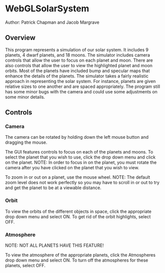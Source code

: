 # WebGLSolarSystem

Author: Patrick Chapman and Jacob Margrave

## Overview
This program represents a simulation of our solar system. It includes 9 planets,
4 dwarf planets, and 18 moons. The simulator includes camera controls that allow
the user to focus on each planet and moon. There are also controls that allow
the user to view the highlighted planet and moon orbits. Most of the planets
have included bump and specular maps that enhance the details of the planets.
The simulator takes a fairly realistic approach in representing the solar system.
For instance, planets are given relative sizes to one another and are spaced
appropriately. The program still has some minor bugs with the camera and could
use some adjustments on some minor details.

## Controls

### Camera

The camera can be rotated by holding down the left mouse button and dragging the mouse.

The GUI features controls to focus on each of the planets and moons. To select the
planet that you wish to use, click the drop down menu and click on the planet. NOTE:
In order to focus in on the planet, you must rotate the camera after you have clicked
on the planet that you wish to view.

To zoom in or out on a planet, use the mouse wheel.
NOTE: The default zoom level does not work perfectly so you may have to scroll in or out
to try and get the planet to be at a viewable distance.

### Orbit

To view the orbits of the different objects in space, click the appropriate drop down
menu and select ON. To get rid of the orbit highlights, select OFF.

### Atmosphere

NOTE: NOT ALL PLANETS HAVE THIS FEATURE!

To view the atmosphere of the appropriate planets, click the Atmospheres drop down menu
and select ON. To turn off the atmospheres for these planets, select OFF.
